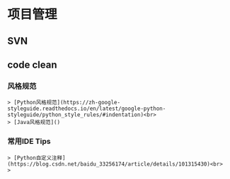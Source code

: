 # 项目管理
## SVN
## code clean
### 风格规范
    > [Python风格规范](https://zh-google-styleguide.readthedocs.io/en/latest/google-python-styleguide/python_style_rules/#indentation)<br>
    > [Java风格规范]()
### 常用IDE Tips
    > [Python自定义注释](https://blog.csdn.net/baidu_33256174/article/details/101315430)<br>
    > 
